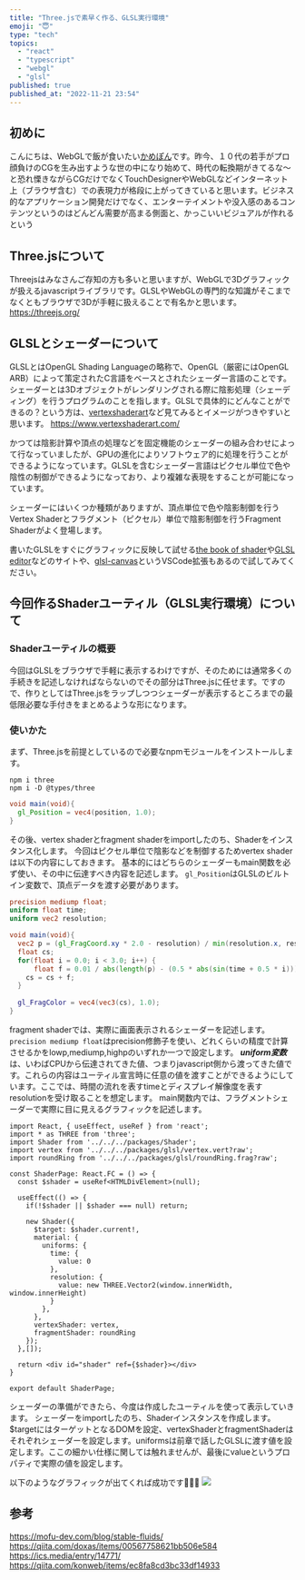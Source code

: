 ```yaml
---
title: "Three.jsで素早く作る、GLSL実行環境"
emoji: "😇"
type: "tech"
topics:
  - "react"
  - "typescript"
  - "webgl"
  - "glsl"
published: true
published_at: "2022-11-21 23:54"
---
```


## 初めに
こんにちは、WebGLで飯が食いたい[かめぽん](https://twitter.com/kamepon_fe)です。昨今、１０代の若手がプロ顔負けのCGを生み出すような世の中になり始めて、時代の転換期がきてるな〜と恐れ慄きながらCGだけでなくTouchDesignerやWebGLなどインターネット上（ブラウザ含む）での表現力が格段に上がってきていると思います。ビジネス的なアプリケーション開発だけでなく、エンターテイメントや没入感のあるコンテンツというのはどんどん需要が高まる側面と、かっこいいビジュアルが作れるという

## Three.jsについて
Threejsはみなさんご存知の方も多いと思いますが、WebGLで3Dグラフィックが扱えるjavascriptライブラリです。GLSLやWebGLの専門的な知識がそこまでなくともブラウザで3Dが手軽に扱えることで有名かと思います。
https://threejs.org/

## GLSLとシェーダーについて
GLSLとはOpenGL Shading Languageの略称で、OpenGL（厳密にはOpenGL ARB）によって策定されたC言語をベースとされたシェーダー言語のことです。シェーダーとは3Dオブジェクトがレンダリングされる際に陰影処理（シェーディング）を行うプログラムのことを指します。GLSLで具体的にどんなことができるの？という方は、[vertexshaderart](https://www.vertexshaderart.com/)など見てみるとイメージがつきやすいと思います。
https://www.vertexshaderart.com/

かつては陰影計算や頂点の処理などを固定機能のシェーダーの組み合わせによって行なっていましたが、GPUの進化によりソフトウェア的に処理を行うことができるようになっています。GLSLを含むシェーダー言語はピクセル単位で色や陰性の制御ができるようになっており、より複雑な表現をすることが可能になっています。

シェーダーにはいくつか種類がありますが、頂点単位で色や陰影制御を行うVertex Shaderとフラグメント（ピクセル）単位で陰影制御を行うFragment Shaderがよく登場します。

書いたGLSLをすぐにグラフィックに反映して試せる[the book of shader](https://thebookofshaders.com/edit.php)や[GLSL editor](http://jp.wgld.org/js4kintro/editor/)などのサイトや、[glsl-canvas](https://marketplace.visualstudio.com/items?itemName=circledev.glsl-canvas)というVSCode拡張もあるので試してみてください。

## 今回作るShaderユーティル（GLSL実行環境）について

### Shaderユーティルの概要
今回はGLSLをブラウザで手軽に表示するわけですが、そのためには通常多くの手続きを記述しなければならないのでその部分はThree.jsに任せます。ですので、作りとしてはThree.jsをラップしつつシェーダーが表示するところまでの最低限必要な手付きをまとめるような形になります。

### 使いかた

まず、Three.jsを前提としているので必要なnpmモジュールをインストールします。
```
npm i three
npm i -D @types/three
```

```glsl:vertex.vert
void main(void){
  gl_Position = vec4(position, 1.0);
}
```

その後、vertex shaderとfragment shaderをimportしたのち、Shaderをインスタンス化します。
今回はピクセル単位で陰影などを制御するためvertex shaderは以下の内容にしておきます。
基本的にはどちらのシェーダーもmain関数を必ず使い、その中に伝達すべき内容を記述します。
`gl_Position`はGLSLのビルトイン変数で、頂点データを渡す必要があります。


```glse:roundRing.frag
precision mediump float;
uniform float time;
uniform vec2 resolution;

void main(void){
  vec2 p = (gl_FragCoord.xy * 2.0 - resolution) / min(resolution.x, resolution.y);
  float cs;
  for(float i = 0.0; i < 3.0; i++) {
      float f = 0.01 / abs(length(p) - (0.5 * abs(sin(time + 0.5 * i))));
    cs = cs + f;
  }
  
  gl_FragColor = vec4(vec3(cs), 1.0);
}
```

fragment shaderでは、実際に画面表示されるシェーダーを記述します。
`precision mediump float`はprecision修飾子を使い、どれくらいの精度で計算させるかをlowp,mediump,highpのいずれか一つで設定します。
***uniform変数***は、いわばCPUから伝達されてきた値、つまりjavascript側から渡ってきた値です。これらの内容はユーティル宣言時に任意の値を渡すことができるようにしています。ここでは、時間の流れを表すtimeとディスプレイ解像度を表すresolutionを受け取ることを想定します。
main関数内では、フラグメントシェーダーで実際に目に見えるグラフィックを記述します。

```tsx:ShaderPage.tsx
import React, { useEffect, useRef } from 'react';
import * as THREE from 'three';
import Shader from '../../../packages/Shader';
import vertex from '../../../packages/glsl/vertex.vert?raw';
import roundRing from '../../../packages/glsl/roundRing.frag?raw';

const ShaderPage: React.FC = () => {
  const $shader = useRef<HTMLDivElement>(null);
  
  useEffect(() => {
    if(!$shader || $shader === null) return;

    new Shader({
      $target: $shader.current!,
      material: {
        uniforms: {
          time: {
            value: 0
          },
          resolution: {
            value: new THREE.Vector2(window.innerWidth, window.innerHeight)
          }
        },
      },
      vertexShader: vertex,
      fragmentShader: roundRing
    });
  },[]);
  
  return <div id="shader" ref={$shader}></div>
}

export default ShaderPage;
```
シェーダーの準備ができたら、今度は作成したユーティルを使って表示していきます。
シェーダーをimportしたのち、Shaderインスタンスを作成します。
$targetにはターゲットとなるDOMを設定、vertexShaderとfragmentShaderはそれぞれシェーダーを設定します。uniformsは前章で話したGLSLに渡す値を設定します。ここの細かい仕様に関しては触れませんが、最後にvalueというプロパティで実際の値を設定します。


以下のようなグラフィックが出てくれば成功です🎉🎉🎉
![](https://storage.googleapis.com/zenn-user-upload/9647dfea069d-20221121.gif)


## 参考
https://mofu-dev.com/blog/stable-fluids/
https://qiita.com/doxas/items/00567758621bb506e584
https://ics.media/entry/14771/
https://qiita.com/konweb/items/ec8fa8cd3bc33df14933